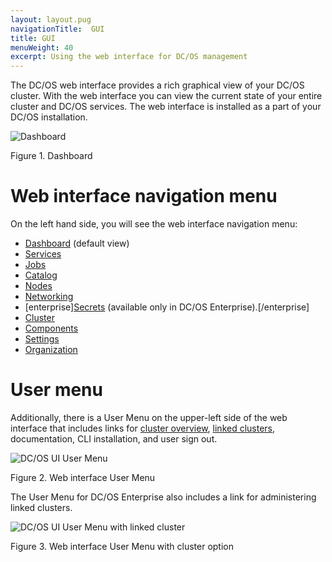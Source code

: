 ```yaml
---
layout: layout.pug
navigationTitle:  GUI
title: GUI
menuWeight: 40
excerpt: Using the web interface for DC/OS management
---
```


The DC/OS web interface provides a rich graphical view of your DC/OS cluster. With the web interface you can view the current state of your entire cluster and DC/OS services. The web interface is installed as a part of your DC/OS installation.

![Dashboard](/1.11/img/dashboard-ee.png)

Figure 1. Dashboard

# Web interface navigation menu
On the left hand side, you will see the web interface navigation menu:
- [Dashboard](/1.11/gui/dashboard/) (default view)
- [Services](/1.11/gui/services/)
- [Jobs](/1.11/gui/jobs/)
- [Catalog](/1.11/gui/catalog/)
- [Nodes](/1.11/gui/nodes/)
- [Networking](/1.11/gui/networking/)
- [enterprise][Secrets](/1.11/gui/secrets/) (available only in DC/OS Enterprise).[/enterprise]
- [Cluster](/1.11/gui/cluster/)
- [Components](/1.11/gui/components/)
- [Settings](/1.11/gui/settings/)
- [Organization](/1.11/gui/organization/)

# User menu

Additionally, there is a User Menu on the upper-left side of the web interface that includes links for [cluster overview](/1.11/gui/cluster/), [linked clusters](/1.11/administering-clusters/multiple-clusters/cluster-links/), documentation, CLI installation, and user sign out.

![DC/OS UI User Menu](/1.11/img/ui-user-menu.png)

Figure 2. Web interface User Menu

The User Menu for DC/OS Enterprise also includes a link for administering linked clusters.

![DC/OS UI User Menu with linked cluster ](/1.11/img/switch-cluster.png)

Figure 3. Web interface User Menu with cluster option
